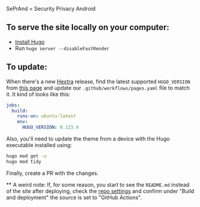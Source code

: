 SePrAnd = Security Privacy Android

## To serve the site locally on your computer:

- [Install Hugo](https://gohugo.io/installation/)
- Run `hugo server --disableFastRender`

## To update:

When there's a new [Hextra](https://github.com/imfing/hextra) release, find the latest supported `HUGO_VERSION` from [this page](https://github.com/imfing/hextra/blob/main/.github/workflows/pages.yml) and update our `.github/workflows/pages.yaml` file to match it. It kind of looks like this:

```yaml
jobs:
  build:
    runs-on: ubuntu-latest
    env:
      HUGO_VERSION: 0.123.4
```

Also, you'll need to update the theme from a device with the Hugo executable installed using:

```bash
hugo mod get -u
hugo mod tidy
```

Finally, create a PR with the changes.

** A weird note: If, for some reason, you start to see the `README.md` instead of the site after deploying, check the [repo settings](https://github.com/SePrAnd/seprand.github.io/settings/pages) and confirm under "Build and deployment" the source is set to "GitHub Actions".
